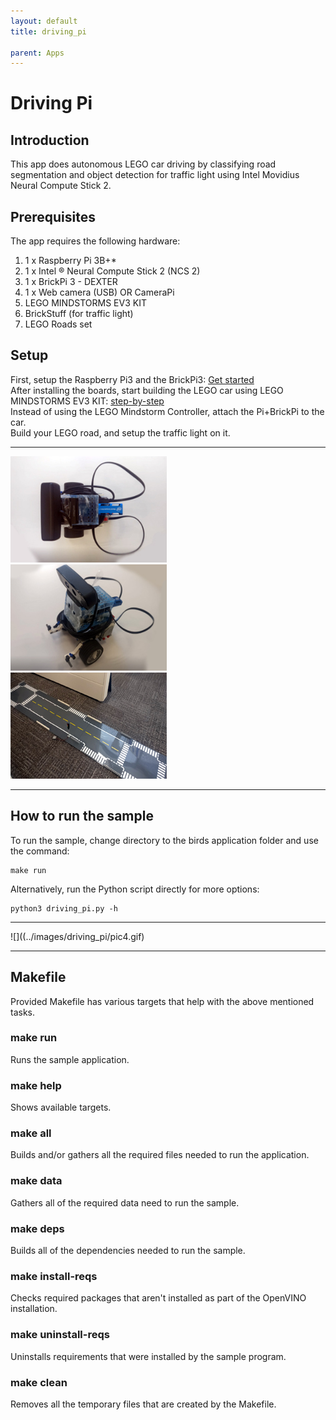 ```yaml
---
layout: default
title: driving_pi

parent: Apps
---
```

# Driving Pi
## Introduction
This app does autonomous LEGO car driving by classifying road segmentation and object detection for traffic light using Intel Movidius Neural Compute Stick 2.


## Prerequisites
The app requires the following hardware: 
1. 1 x Raspberry Pi 3B+*
2. 1 x Intel &reg; Neural Compute Stick 2 (NCS 2)
3. 1 x BrickPi 3 - DEXTER
4. 1 x Web camera (USB) OR CameraPi
5. LEGO MINDSTORMS EV3 KIT
6. BrickStuff (for traffic light)
7. LEGO Roads set

 ## Setup
 First, setup the Raspberry Pi3 and the BrickPi3: [Get started](https://www.dexterindustries.com/BrickPi/brickpi-tutorials-documentation/getting-started/)<br> After installing the boards, start building the LEGO car using LEGO MINDSTORMS EV3 KIT: [step-by-step](https://le-www-live-s.legocdn.com/sc/media/lessons/mindstorms-ev3/building-instructions/ev3-rem-driving-base-79bebfc16bd491186ea9c9069842155e.pdf) <br>
 Instead of using the LEGO Mindstorm Controller, attach the Pi+BrickPi to the car. <br>
 Build your LEGO road, and setup the traffic light on it.
 ___
 ![](../images/driving_pi/pic1.jpg)<br>
 ![](../images/driving_pi/pic2.jpg)<br>
 ![](../images/driving_pi/pic3.jpg)<br>
 ___

## How to run the sample
To run the sample, change directory to the birds application folder and use the command: 
```
make run
```

Alternatively, run the Python script directly for more options:
```
python3 driving_pi.py -h
```
___
![]((../images/driving_pi/pic4.gif)
___
## Makefile
Provided Makefile has various targets that help with the above mentioned tasks.

### make run
Runs the sample application.

### make help
Shows available targets.

### make all
Builds and/or gathers all the required files needed to run the application.

### make data
Gathers all of the required data need to run the sample.

### make deps
Builds all of the dependencies needed to run the sample.

### make install-reqs
Checks required packages that aren't installed as part of the OpenVINO installation. 

### make uninstall-reqs
Uninstalls requirements that were installed by the sample program.
 
### make clean
Removes all the temporary files that are created by the Makefile.
